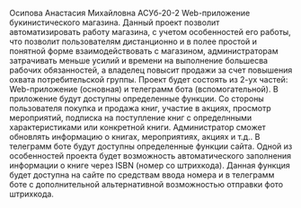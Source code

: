Осипова Анастасия Михайловна АСУб-20-2
Web-приложение букинистического магазина.
Данный проект позволит автоматизировать работу магазина, с учетом особенностей его работы, что позволит пользователям дистанционно и в полее простой и понятной форме взаимодействовать с магазином, администраторам затрачивать меньше усилий и времени на выполнение большесва рабочих обязанностей, а владелец повысит продажи за счет повышения охвата потребительской группы. 
Проект будет состоять из 2-ух частей: Web-приложение (основная) и телеграмм бота (вспомогательной). В приложение будут доступны определенные функции. Со стороны пользователя покупка и продажа книг, участие в акциях, просмотр мероприятий, подписка на поступление книг с определнными характеристиками или конкретной книги. Администратор сможет обновлять информацию о книгах, мероприятиях, акциях и т.д.. В телеграмм боте будут доступны определенные функции сайта.
Одной из особенностей проекта будет возможность автоматического заполнения информации о книге через ISBN (номер со штрихкода). Данная функция будет доступна на сайте по средствам ввода номера и в телеграмм боте с дополнительной альтернативной возможностью отправки фото штрихкода.
